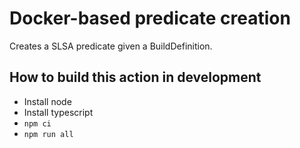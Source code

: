 # Docker-based predicate creation

Creates a SLSA predicate given a BuildDefinition.

## How to build this action in development

- Install node
- Install typescript
- `npm ci`
- `npm run all`
